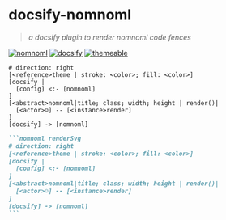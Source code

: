 # docsify-nomnoml

> _a docsify plugin to render nomnoml code fences_

[![nomnoml](https://img.shields.io/badge/www-nomnoml-%23fdf6e3)](https://nomnoml.com)
[![docsify](https://img.shields.io/badge/www-docsify-%2342b983)](https://docsify.js.org)
[![themeable](https://img.shields.io/badge/www-themeable-%230a87da)](https://jhildenbiddle.github.io/docsify-themeable/)

<!-- tabs:start -->

<!-- tab:Nomnoml -->

```nomnoml renderSvg
# direction: right
[<reference>theme | stroke: <color>; fill: <color>]
[docsify |
  [config] <:- [nomnoml]
]
[<abstract>nomnoml|title; class; width; height | render()|
  [<actor>☺] -- [<instance>render]
]
[docsify] -> [nomnoml]
```

<!-- tab:Source -->

````markdown » nomnoml
```nomnoml renderSvg
# direction: right
[<reference>theme | stroke: <color>; fill: <color>]
[docsify |
  [config] <:- [nomnoml]
]
[<abstract>nomnoml|title; class; width; height | render()|
  [<actor>☺] -- [<instance>render]
]
[docsify] -> [nomnoml]
```
````

<!-- tabs:end -->
